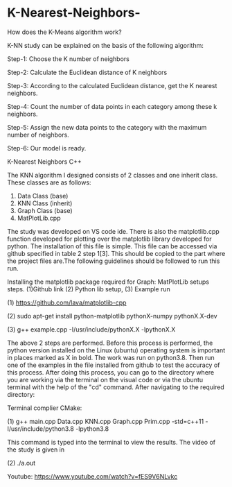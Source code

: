 # K-Nearest-Neighbors-

How does the K-Means algorithm work?

K-NN study can be explained on the basis of the following algorithm:

Step-1: Choose the K number of neighbors

Step-2: Calculate the Euclidean distance of K neighbors

Step-3: According to the calculated Euclidean distance, get the K nearest neighbors.

Step-4: Count the number of data points in each category among these k neighbors.

Step-5: Assign the new data points to the category with the maximum number of neighbors.

Step-6: Our model is ready.


K-Nearest Neighbors C++

The KNN algorithm I designed consists of 2 classes and one inherit class. These classes are as follows:

1.	Data Class (base)
2.	KNN Class (inherit)
3.	Graph	Class (base)
4.	MatPlotLib.cpp

The study was developed on VS code ide. There is also the matplotlib.cpp function developed for plotting over the matplotlib library developed for python. The installation of this file is simple. This file can be accessed via github specified in table 2 step 1[3]. This should be copied to the part where the project files are.The following guidelines should be followed to run this run.

Installing the matplotlib package required for Graph:
MatPlotLib setups steps. (1)Github link (2) Python lib setup, (3) Example run

(1)	https://github.com/lava/matplotlib-cpp

(2)	sudo apt-get install python-matplotlib pythonX-numpy pythonX.X-dev

(3)	g++ example.cpp -I/usr/include/pythonX.X -lpythonX.X

The above 2 steps are performed. Before this process is performed, the python version installed on the Linux (ubuntu) operating system is important in places marked as X in bold. The work was run on python3.8. Then run one of the examples in the file installed from github to test the accuracy of this process. After doing this process, you can go to the directory where you are working via the terminal on the visual code or via the ubuntu terminal with the help of the "cd" command. After navigating to the required directory:


Terminal complier CMake:

(1) g++ main.cpp Data.cpp KNN.cpp Graph.cpp Prim.cpp -std=c++11 -I/usr/include/python3.8 -lpython3.8

This command is typed into the terminal to view the results. The video of the study is given in

(2) ./a.out

Youtube: https://www.youtube.com/watch?v=fES9V6NLvkc
